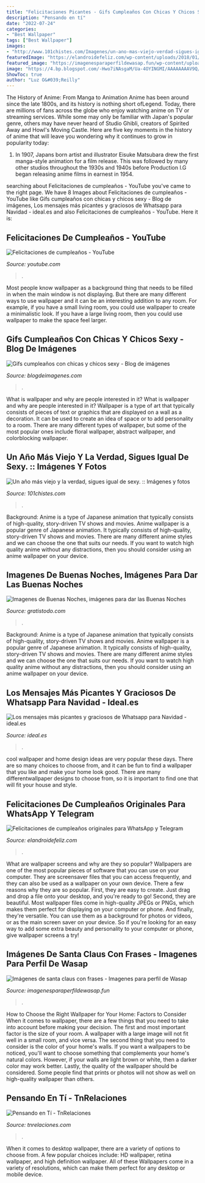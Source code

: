 ```yaml
---
title: "Felicitaciones Picantes - Gifs Cumpleaños Con Chicas Y Chicos Sexy"
description: "Pensando en tí"
date: "2022-07-24"
categories:
- "Best Wallpaper"
tags: ["Best Wallpaper"]
images:
- "http://www.101chistes.com/Imagenes/un-ano-mas-viejo-verdad-sigues-igual-sexy.jpg"
featuredImage: "https://elandroidefeliz.com/wp-content/uploads/2018/01/Felicitaciones-de-cumpleaños-originales-para-Whatsapp-010.jpg"
featured_image: "https://imagenesparaperfildewasap.fun/wp-content/uploads/2019/12/3-17.jpg"
image: "https://4.bp.blogspot.com/-Hwo7iNAsgaM/Ua-4OYINGMI/AAAAAAAAV9Q/PODVWPpGpSI/s320/chicos+(2).jpg"
ShowToc: true
author: "Luz O&#039;Reilly"
---
```



The History of Anime: From Manga to Animation
Anime has been around since the late 1800s, and its history is nothing short ofLegend. Today, there are millions of fans across the globe who enjoy watching anime on TV or streaming services. While some may only be familiar with Japan's popular genre, others may have never heard of Studio Ghibli, creators of Spirited Away and Howl's Moving Castle. Here are five key moments in the history of anime that will leave you wondering why it continues to grow in popularity today:
1) In 1907, Japans born artist and illustrator Eisuke Matsubara drew the first manga-style animation for a film release. This was followed by many other studios throughout the 1930s and 1940s before Production I.G began releasing anime films in earnest in 1954.

	

		
searching about Felicitaciones de cumpleaños - YouTube you've came to the right page. We have 8 Images about Felicitaciones de cumpleaños - YouTube like Gifs cumpleaños con chicas y chicos sexy - Blog de imágenes, Los mensajes más picantes y graciosos de Whatsapp para Navidad - ideal.es and also Felicitaciones de cumpleaños - YouTube. Here it is:
		
    
## Felicitaciones De Cumpleaños - YouTube

<img loading=lazy src="https://i.ytimg.com/vi/uqiNytTF65g/hq2.jpg" onerror="this.onerror=null;this.src='https://tse2.mm.bing.net/th?id=OIP.jIf8I-PiAkppbC1Yxn5P2AHaFj&amp;pid=15.1';" alt="Felicitaciones de cumpleaños - YouTube">

_Source: youtube.com_

>. 

	

Most people know wallpaper as a background thing that needs to be filled in when the main window is not displaying. But there are many different ways to use wallpaper and it can be an interesting addition to any room. For example, if you have a small living room, you could use wallpaper to create a minimalistic look. If you have a large living room, then you could use wallpaper to make the space feel larger.

    
## Gifs Cumpleaños Con Chicas Y Chicos Sexy - Blog De Imágenes

<img loading=lazy src="https://4.bp.blogspot.com/-Hwo7iNAsgaM/Ua-4OYINGMI/AAAAAAAAV9Q/PODVWPpGpSI/s320/chicos+(2).jpg" onerror="this.onerror=null;this.src='https://tse4.mm.bing.net/th?id=OIP.WBjHR1jPpsM_mkkRr9LcEwAAAA&amp;pid=15.1';" alt="Gifs cumpleaños con chicas y chicos sexy - Blog de imágenes">

_Source: blogdeimagenes.com_

>. 

	

What is wallpaper and why are people interested in it?
What is wallpaper and why are people interested in it?
Wallpaper is a type of art that typically consists of pieces of text or graphics that are displayed on a wall as a decoration. It can be used to create an idea of space or to add personality to a room. There are many different types of wallpaper, but some of the most popular ones include floral wallpaper, abstract wallpaper, and colorblocking wallpaper.

    
## Un Año Más Viejo Y La Verdad, Sigues Igual De Sexy. :: Imágenes Y Fotos

<img loading=lazy src="http://www.101chistes.com/Imagenes/un-ano-mas-viejo-verdad-sigues-igual-sexy.jpg" onerror="this.onerror=null;this.src='https://tse1.mm.bing.net/th?id=OIP.rFG2rl56w9nmivFef48vDgHaEH&amp;pid=15.1';" alt="Un año más viejo y la verdad, sigues igual de sexy. :: Imágenes y fotos">

_Source: 101chistes.com_

>. 

	

Background: Anime is a type of Japanese animation that typically consists of high-quality, story-driven TV shows and movies.
Anime wallpaper is a popular genre of Japanese animation. It typically consists of high-quality, story-driven TV shows and movies. There are many different anime styles and we can choose the one that suits our needs. If you want to watch high quality anime without any distractions, then you should consider using an anime wallpaper on your device.

    
## Imagenes De Buenas Noches, Imágenes Para Dar Las Buenas Noches

<img loading=lazy src="http://www.gratistodo.com/wp-content/uploads/2016/09/Buenas-Noches-3.jpg" onerror="this.onerror=null;this.src='https://tse2.mm.bing.net/th?id=OIP.1Knh9RP3FvWUbpsjigeRlwHaIs&amp;pid=15.1';" alt="Imagenes de Buenas Noches, imágenes para dar las Buenas Noches">

_Source: gratistodo.com_

>. 

	

Background: Anime is a type of Japanese animation that typically consists of high-quality, story-driven TV shows and movies.
Anime wallpaper is a popular genre of Japanese animation. It typically consists of high-quality, story-driven TV shows and movies. There are many different anime styles and we can choose the one that suits our needs. If you want to watch high quality anime without any distractions, then you should consider using an anime wallpaper on your device.

    
## Los Mensajes Más Picantes Y Graciosos De Whatsapp Para Navidad - Ideal.es

<img loading=lazy src="http://www.ideal.es/multimedia/201412/19/media/whatsapp/whatsapp1.jpg" onerror="this.onerror=null;this.src='https://tse1.mm.bing.net/th?id=OIP.jdCwBuDRVYVTTVXcZU2__QHaLI&amp;pid=15.1';" alt="Los mensajes más picantes y graciosos de Whatsapp para Navidad - ideal.es">

_Source: ideal.es_

>. 

	

cool wallpaper and home design ideas are very popular these days. There are so many choices to choose from, and it can be fun to find a wallpaper that you like and make your home look good. There are many differentwallpaper designs to choose from, so it is important to find one that will fit your house and style.

    
## Felicitaciones De Cumpleaños Originales Para WhatsApp Y Telegram

<img loading=lazy src="https://elandroidefeliz.com/wp-content/uploads/2018/01/Felicitaciones-de-cumpleaños-originales-para-Whatsapp-010.jpg" onerror="this.onerror=null;this.src='https://tse1.mm.bing.net/th?id=OIP.khO7z30n-SD9vN9t7tK7bgHaE8&amp;pid=15.1';" alt="Felicitaciones de cumpleaños originales para WhatsApp y Telegram">

_Source: elandroidefeliz.com_

>. 

	

What are wallpaper screens and why are they so popular?
Wallpapers are one of the most popular pieces of software that you can use on your computer. They are screensaver files that you can access frequently, and they can also be used as a wallpaper on your own device. There a few reasons why they are so popular. First, they are easy to create. Just drag and drop a file onto your desktop, and you're ready to go! Second, they are beautiful. Most wallpaper files come in high-quality JPEGs or PNGs, which makes them perfect for displaying on your computer or phone. And finally, they're versatile. You can use them as a background for photos or videos, or as the main screen saver on your device. So if you're looking for an easy way to add some extra beauty and personality to your computer or phone, give wallpaper screens a try!

    
## Imágenes De Santa Claus Con Frases - Imagenes Para Perfil De Wasap

<img loading=lazy src="https://imagenesparaperfildewasap.fun/wp-content/uploads/2019/12/3-17.jpg" onerror="this.onerror=null;this.src='https://tse1.mm.bing.net/th?id=OIP.fqGjbk3gX6JumWnvSLLIDQHaHa&amp;pid=15.1';" alt="Imágenes de santa claus con frases - Imagenes para perfil de Wasap">

_Source: imagenesparaperfildewasap.fun_

>. 

	

How to Choose the Right Wallpaper for Your Home: Factors to Consider
When it comes to wallpaper, there are a few things that you need to take into account before making your decision. The first and most important factor is the size of your room. A wallpaper with a large image will not fit well in a small room, and vice versa. 
The second thing that you need to consider is the color of your home's walls. If you want a wallpapers to be noticed, you'll want to choose something that complements your home's natural colors. However, if your walls are light brown or white, then a darker color may work better. 
Lastly, the quality of the wallpaper should be considered. Some people find that prints or photos will not show as well on high-quality wallpaper than others.

    
## Pensando En Tí - TnRelaciones

<img loading=lazy src="http://www.tnrelaciones.com/informacion/wp-content/uploads/2013/06/pensando-en-ti.jpg" onerror="this.onerror=null;this.src='https://tse1.mm.bing.net/th?id=OIP.z3WFmbxBgDM49NfH7OTH3gHaHa&amp;pid=15.1';" alt="Pensando en Tí - TnRelaciones">

_Source: tnrelaciones.com_

>. 

	

When it comes to desktop wallpaper, there are a variety of options to choose from. A few popular choices include: HD wallpaper, retina wallpaper, and high definition wallpaper. All of these Wallpapers come in a variety of resolutions, which can make them perfect for any desktop or mobile device. 

